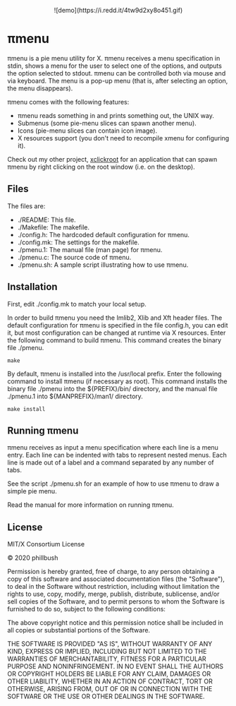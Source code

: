 <p align="center">
![demo](https://i.redd.it/4tw9d2xy8o451.gif)
</p>

# πmenu

πmenu is a pie menu utility for X.
πmenu receives a menu specification in stdin, shows a menu for the user
to select one of the options, and outputs the option selected to stdout.
πmenu can be controlled both via mouse and via keyboard.  The menu is a
pop-up menu (that is, after selecting an option, the menu disappears).

πmenu comes with the following features:

* πmenu reads something in and prints something out, the UNIX way.
* Submenus (some pie-menu slices can spawn another menu).
* Icons (pie-menu slices can contain icon image).
* X resources support (you don't need to recompile xmenu for configuring it).

Check out my other project, [xclickroot](https://github.com/phillbush/xclickroot) for an application that can
spawn πmenu by right clicking on the root window (i.e. on the desktop).


## Files

The files are:
* ./README:     This file.
* ./Makefile:   The makefile.
* ./config.h:   The hardcoded default configuration for πmenu.
* ./config.mk:  The settings for the makefile.
* ./pmenu.1:    The manual file (man page) for πmenu.
* ./pmenu.c:    The source code of πmenu.
* ./pmenu.sh:   A sample script illustrating how to use πmenu.


## Installation

First, edit ./config.mk to match your local setup.

In order to build πmenu you need the Imlib2, Xlib and Xft header files.
The default configuration for πmenu is specified in the file config.h,
you can edit it, but most configuration can be changed at runtime via
X resources.  Enter the following command to build πmenu.  This command
creates the binary file ./pmenu.

	make

By default, πmenu is installed into the /usr/local prefix.  Enter the
following command to install πmenu (if necessary as root).  This command
installs the binary file ./pmenu into the ${PREFIX}/bin/ directory, and
the manual file ./pmenu.1 into ${MANPREFIX}/man1/ directory.

	make install


## Running πmenu

πmenu receives as input a menu specification where each line is a menu
entry.  Each line can be indented with tabs to represent nested menus.
Each line is made out of a label and a command separated by any number
of tabs.

See the script ./pmenu.sh for an example of how to use πmenu to draw a
simple pie menu.

Read the manual for more information on running πmenu.


## License

MIT/X Consortium License

© 2020 phillbush

Permission is hereby granted, free of charge, to any person obtaining a
copy of this software and associated documentation files (the "Software"),
to deal in the Software without restriction, including without limitation
the rights to use, copy, modify, merge, publish, distribute, sublicense,
and/or sell copies of the Software, and to permit persons to whom the
Software is furnished to do so, subject to the following conditions:

The above copyright notice and this permission notice shall be included in
all copies or substantial portions of the Software.

THE SOFTWARE IS PROVIDED "AS IS", WITHOUT WARRANTY OF ANY KIND, EXPRESS OR
IMPLIED, INCLUDING BUT NOT LIMITED TO THE WARRANTIES OF MERCHANTABILITY,
FITNESS FOR A PARTICULAR PURPOSE AND NONINFRINGEMENT.  IN NO EVENT SHALL
THE AUTHORS OR COPYRIGHT HOLDERS BE LIABLE FOR ANY CLAIM, DAMAGES OR OTHER
LIABILITY, WHETHER IN AN ACTION OF CONTRACT, TORT OR OTHERWISE, ARISING
FROM, OUT OF OR IN CONNECTION WITH THE SOFTWARE OR THE USE OR OTHER
DEALINGS IN THE SOFTWARE.
